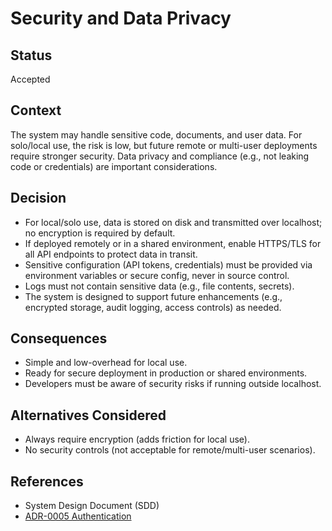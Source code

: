 # Security and Data Privacy

## Status
Accepted

## Context
The system may handle sensitive code, documents, and user data. For solo/local use, the risk is low, but future remote or multi-user deployments require stronger security. Data privacy and compliance (e.g., not leaking code or credentials) are important considerations.

## Decision
- For local/solo use, data is stored on disk and transmitted over localhost; no encryption is required by default.
- If deployed remotely or in a shared environment, enable HTTPS/TLS for all API endpoints to protect data in transit.
- Sensitive configuration (API tokens, credentials) must be provided via environment variables or secure config, never in source control.
- Logs must not contain sensitive data (e.g., file contents, secrets).
- The system is designed to support future enhancements (e.g., encrypted storage, audit logging, access controls) as needed.

## Consequences
- Simple and low-overhead for local use.
- Ready for secure deployment in production or shared environments.
- Developers must be aware of security risks if running outside localhost.

## Alternatives Considered
- Always require encryption (adds friction for local use).
- No security controls (not acceptable for remote/multi-user scenarios).

## References
- System Design Document (SDD)
- [ADR-0005 Authentication](./0005-authentication.md)
